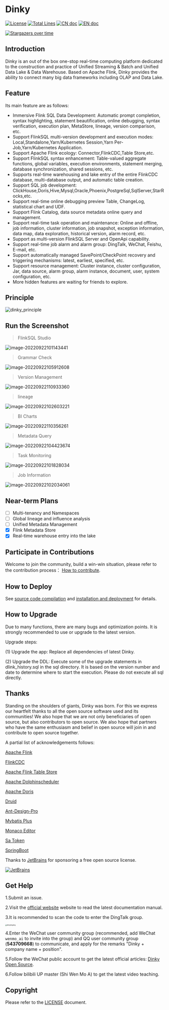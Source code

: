 # Dinky

[![License](https://img.shields.io/badge/license-Apache%202-4EB1BA.svg)](https://www.apache.org/licenses/LICENSE-2.0.html)
[![Total Lines](https://tokei.rs/b1/github/DataLinkDC/dlink?category=lines)](https://github.com/DataLinkDC/dlink)
[![CN doc](https://img.shields.io/badge/文档-中文版-blue.svg)](README_zh_CN.md)
[![EN doc](https://img.shields.io/badge/document-English-blue.svg)](README.md)

[![Stargazers over time](https://starchart.cc/DataLinkDC/dlink.svg)](https://starchart.cc/DataLinkDC/dlink)

## Introduction

Dinky is an out of the box one-stop real-time computing platform dedicated to the construction and practice of Unified Streaming & Batch and Unified Data Lake & Data Warehouse. Based on Apache Flink, Dinky provides the ability to connect many big data frameworks including OLAP and Data Lake.

## Feature

Its main feature are as follows:

- Immersive Flink SQL Data Development: Automatic prompt completion, syntax highlighting, statement beautification, online debugging, syntax verification, execution plan, MetaStore, lineage, version comparison, etc.
- Support FlinkSQL multi-version development and execution modes: Local,Standalone,Yarn/Kubernetes  Session,Yarn Per-Job,Yarn/Kubernetes  Application.
- Support Apache Flink ecology: Connector,FlinkCDC,Table Store,etc.
- Support FlinkSQL syntax enhancement: Table-valued aggregate functions, global variables, execution environments, statement merging, database synchronization, shared sessions, etc.
- Supports real-time warehousing and lake entry of the entire FlinkCDC database, multi-database output, and automatic table creation.
- Support SQL job development: ClickHouse,Doris,Hive,Mysql,Oracle,Phoenix,PostgreSql,SqlServer,StarRocks,etc.
- Support real-time online debugging preview Table, ChangeLog, statistical chart and UDF.
- Support Flink Catalog, data source metadata online query and management.
- Support real-time task operation and maintenance: Online and offline, job information, cluster information, job snapshot, exception information, data map, data exploration, historical version, alarm record, etc.
- Support as multi-version FlinkSQL Server and OpenApi capability.
- Support real-time job alarm and alarm group: DingTalk, WeChat, Feishu, E-mail, etc.
- Support automatically managed SavePoint/CheckPoint recovery and triggering mechanisms: latest, earliest, specified, etc.
- Support resource management: Cluster instance, cluster configuration, Jar, data source, alarm group, alarm instance, document, user, system configuration, etc.
- More hidden features are waiting for friends to explore.

## Principle

![dinky_principle](https://raw.githubusercontent.com/DataLinkDC/dlink/main/dlink-doc/images/main/dinky_principle.png)

## Run the Screenshot

> FlinkSQL Studio

![image-20220922101143441](https://raw.githubusercontent.com/DataLinkDC/dlink/main/dlink-doc/images/070/datastudio.png)

> Grammar Check

![image-20220922105912608](https://raw.githubusercontent.com/DataLinkDC/dlink/main/dlink-doc/images/070/checksql.png)

> Version Management

![image-20220922110933360](https://raw.githubusercontent.com/DataLinkDC/dlink/main/dlink-doc/images/070/versiondiff.png)

> lineage

![image-20220922102603221](https://raw.githubusercontent.com/DataLinkDC/dlink/main/dlink-doc/images/070/lineage.png)

> BI Charts

![image-20220922110356261](https://raw.githubusercontent.com/DataLinkDC/dlink/main/dlink-doc/images/070/charts.png)

> Metadata Query

![image-20220922104423674](https://raw.githubusercontent.com/DataLinkDC/dlink/main/dlink-doc/images/070/metadata.png)

> Task Monitoring

![image-20220922101828034](https://raw.githubusercontent.com/DataLinkDC/dlink/main/dlink-doc/images/070/monitor.png)

> Job Information

![image-20220922102034061](https://raw.githubusercontent.com/DataLinkDC/dlink/main/dlink-doc/images/070/jobinfo.png)

## Near-term Plans

- [ ] Multi-tenancy and Namespaces
- [ ] Global lineage and influence analysis
- [ ] Unified Metadata Management
- [x] Flink Metadata Store
- [x] Real-time warehouse entry into the lake

## Participate in Contributions

Welcome to join the community, build a win-win situation, please refer to the contribution process： [How to contribute](https://github.com/DataLinkDC/dlink/blob/dev/docs/docs/developer_guide/contribution/how_contribute.md).

## How to Deploy

See [source code compilation](https://github.com/DataLinkDC/dlink/blob/dev/docs/docs/build_deploy/build.md) and [installation and deployment](https://github.com/DataLinkDC/dlink/blob/dev/docs/docs/build_deploy/deploy.md) for details.

## How to Upgrade

Due to many functions, there are many bugs and optimization points. It is strongly recommended to use or upgrade to the latest version.

Upgrade steps:

(1) Upgrade the app: Replace all dependencies of latest Dinky.

(2) Upgrade the DDL: Execute some of the upgrade statements in dlink_history.sql in the sql directory. It is based on the version number and date to determine where to start the execution. Please do not execute all sql directly.

## Thanks

Standing on the shoulders of giants, Dinky was born. For this we express our heartfelt thanks to all the open source software used and its communities! We also hope that we are not only beneficiaries of open source, but also contributors to open source. We also hope that partners who have the same enthusiasm and belief in open source will join in and contribute to open source together.

A partial list of acknowledgements follows:

[Apache Flink](https://github.com/apache/flink)

[FlinkCDC](https://github.com/ververica/flink-cdc-connectors)

[Apache Flink Table Store](https://github.com/apache/flink-table-store)

[Apache Dolphinscheduler](https://github.com/apache/dolphinscheduler)

[Apache Doris](https://github.com/apache/doris)

[Druid](https://github.com/alibaba/druid)

[Ant-Design-Pro](https://github.com/ant-design/ant-design-pro)

[Mybatis Plus](https://github.com/baomidou/mybatis-plus)

[Monaco Editor](https://github.com/Microsoft/monaco-editor)

[Sa Token](https://github.com/dromara/Sa-Token)

[SpringBoot]()

Thanks to [JetBrains](https://www.jetbrains.com/?from=dlink) for sponsoring a free open source license.

[![JetBrains](https://raw.githubusercontent.com/DataLinkDC/dlink/dev/dlink-doc/images/main/jetbrains.svg)](https://www.jetbrains.com/?from=dlink)

## Get Help

1.Submit an issue.

2.Visit the [official website](http://www.dlink.top/#/) website to read the latest documentation manual.

3.It is recommended to scan the code to enter the DingTalk group.

<img src="https://raw.githubusercontent.com/DataLinkDC/dlink/main/dlink-doc/images/main/dinkydingding.jpg" alt="dinkydingding" style="zoom:30%;" />

4.Enter the WeChat user community group (recommended, add WeChat `wenmo_ai` to invite into the group) and QQ user community group (**543709668**) to communicate, and apply for the remarks "Dinky + company name + position".

5.Follow the WeChat public account to get the latest official articles: [Dinky Open Source](https://mmbiz.qpic.cn/mmbiz_jpg/dyicwnSlTFTp6w4PuJruFaLV6uShCJDkzqwtnbQJrQ90yKDuuIC8tyMU5DK69XZibibx7EPPBRQ3ic81se5UQYs21g/0?wx_fmt=jpeg).

6.Follow bilibili UP master (Shi Wen Mo A) to get the latest video teaching.

## Copyright

Please refer to the [LICENSE](https://github.com/DataLinkDC/dlink/blob/dev/LICENSE) document.

